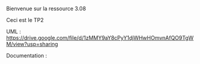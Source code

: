 Bienvenue sur la ressource 3.08

Ceci est le TP2

UML : https://drive.google.com/file/d/1zMMY9aY8cPyY1djWHwHOmvnAfQO9TgWM/view?usp=sharing

Documentation : 
